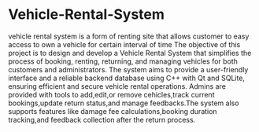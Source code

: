 # Vehicle-Rental-System
vehicle rental system is a form of renting site that allows customer to easy access to own a vehicle for certain interval of time
The objective of this project is to design and develop a Vehicle Rental System that simplifies the process of booking, renting, returning, and managing vehicles for both customers and administrators. The system aims to provide a user-friendly interface and a reliable backend database using C++ with Qt and SQLite, ensuring efficient and secure vehicle rental operations.
Admins are provided with tools to add,edit,or remove cehicles,track current bookings,update return status,and manage feedbacks.The system also supports features like damage fee calculations,booking duration tracking,and feedback collection after the return process.
